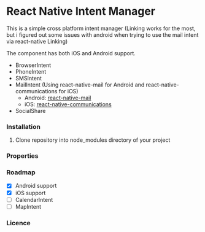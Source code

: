 



# React Native Intent Manager

This is a simple cross platform intent manager (Linking works for the most, but i figured out some issues with android when trying to use the mail intent via react-native Linking)

The component has both iOS and Android support.

   * BrowserIntent
   * PhoneIntent
   * SMSIntent
   * MailIntent (Using react-native-mail for Android and react-native-communications for iOS)
       * Android:  [react-native-mail](https://github.com/chirag04/react-native-mail/blob/master/README.md)
       * iOS:      [react-native-communications](https://github.com/anarchicknight/react-native-communications/blob/master/README.md)
   * SocialShare

### Installation
   1. Clone repository into node_modules directory of your project

### Properties

### Roadmap
- [x] Android support
- [x] iOS support
- [ ] CalendarIntent
- [ ] MapIntent

### Licence
